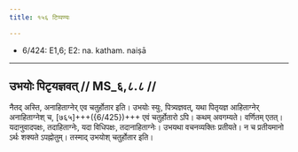 ```yaml
---
title: १५६ टिप्पण्यः

---
```

- 6/424: E1,6; E2: na. katham. naiṣā

____________________________________________


## उभयोः पिटृयज्ञवत् // MS_६,८.८ //

नैतद् अस्ति, अनाहिताग्नेर् एव चतुर्होतार इति। उभयोः स्युः, पित्र्यज्ञवत्, यथा पितृयज्ञ आहिताग्नेर् अनाहिताग्नेश् च, [७६५]+++({6/425})+++ एवं चतुर्होतारो ऽपि। कथम् अवगम्यते। वर्णितम् एतत्। यदानुवादपक्षः, तदाहिताग्नेः, यदा विधिपक्षः, तदानाहिताग्नेः। उभयथा वचनव्यक्तिः प्रतीयते। न च प्रतीयमानो ऽर्थः शक्यते ऽपह्नोतुम्। तस्माद् उभयोश् चतुर्होतार इति।
